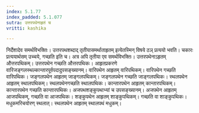 ```yaml
---
index: 5.1.77
index_padded: 5.1.077
sutra: उत्तरपथेनाहृतं च
vritti: kashika

---
```

निर्देशादेव समर्थविभक्तिः। उत्तरपथशब्दाद् तृतीयासमर्थाताहृतम् इत्येतस्मिन् विषये ठञ् प्रत्ययो भवति। चकारः प्रत्ययार्थसम् उच्चये, गच्छति इति च। अत्र अपि तृतीया एव समर्थविभक्तिः। उत्तरपथेनाऽहृतम् औत्तरपथिकम्। उत्तरपथेन गच्छति औत्तरपथिकः। आहृतप्रकरणे वारिजङ्गलस्थल्कान्तारपूर्वपदादुपसङ्ख्यानम्। वारिपथेन आहृतम् वारिपथिकम्। वारिपथेन गच्छति वारिपथिकः। जङ्गलपथेन आहृतम् जाङ्गलपथिकम्। जङ्गलपथेन गच्छति जाङ्गलपथिकः। स्थलपथेन आहृतम् स्थालपथिकम्। स्थलपथेनगच्छति स्थालपथिकः। कान्तारपथेन आहृतम् कान्तारपथिकम्। कान्तारपथेन गच्छति कान्तारपथिकः। अजपथशङ्कुपथाभ्यां च उपसङ्ख्यानम्। अजपथेन आहृतम् आजपथिकम्, गच्छति वा आजपथिकः। शङ्कुपथेन आहृतम् शाङ्कुपथिकम्। गच्छति वा शाङ्कुपथिकः। मधुकमरिचयोरण् स्थलात्। स्थलपथेन आहृतम् स्थालपथं मधुकम्।